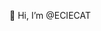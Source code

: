 👋 Hi, I’m @ECIECAT

<!---
ECIECAT/ECIECAT is a ✨ special ✨ repository because its `README.md` (this file) appears on your GitHub profile.
You can click the Preview link to take a look at your changes.
--->
